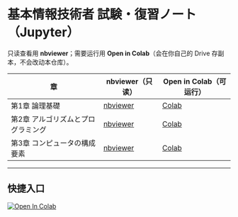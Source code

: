 # 基本情報技術者 試験・復習ノート（Jupyter）

只读查看用 **nbviewer**；需要运行用 **Open in Colab**（会在你自己的 Drive 存副本，不会改动本仓库）。

| 章 | nbviewer（只读） | Open in Colab（可运行） |
|---|---|---|
| 第1章 論理基礎 | [nbviewer](https://nbviewer.org/github/0fluffypig0/Notes-FE/blob/main/01_論理基礎_.ipynb) | [Colab](https://colab.research.google.com/github/0fluffypig0/Notes-FE/blob/main/01_論理基礎_.ipynb) |
| 第2章 アルゴリズムとプログラミング | [nbviewer](https://nbviewer.org/github/0fluffypig0/Notes-FE/blob/main/02_アルゴリズムとプログラミング.ipynb) | [Colab](https://colab.research.google.com/github/0fluffypig0/Notes-FE/blob/main/02_アルゴリズムとプログラミング.ipynb) |
| 第3章 コンピュータの構成要素 | [nbviewer](https://nbviewer.org/github/0fluffypig0/Notes-FE/blob/main/03_コンピュータの構成要素.ipynb) | [Colab](https://colab.research.google.com/github/0fluffypig0/Notes-FE/blob/main/03_コンピュータの構成要素.ipynb) |

---

## 快捷入口

[![Open In Colab](https://colab.research.google.com/assets/colab-badge.svg)](https://colab.research.google.com/github/0fluffypig0/Notes-FE/blob/main/01_論理基礎_.ipynb)

